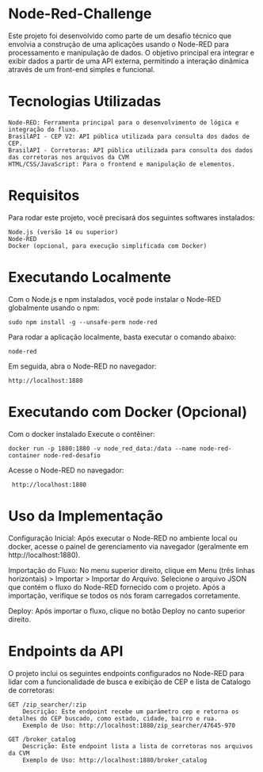 # Node-Red-Challenge

Este projeto foi desenvolvido como parte de um desafio técnico que envolvia a construção de uma aplicações usando o Node-RED para processamento e manipulação de dados. O objetivo principal era integrar e exibir dados a partir de uma API externa, permitindo a interação dinâmica através de um front-end simples e funcional.


# Tecnologias Utilizadas

    Node-RED: Ferramenta principal para o desenvolvimento de lógica e integração do fluxo.
    BrasilAPI - CEP V2: API pública utilizada para consulta dos dados de CEP.
    BrasilAPI - Corretoras: API pública utilizada para consulta dos dados das corretoras nos arquivos da CVM
    HTML/CSS/JavaScript: Para o frontend e manipulação de elementos.

# Requisitos

Para rodar este projeto, você precisará dos seguintes softwares instalados:

    Node.js (versão 14 ou superior)
    Node-RED
    Docker (opcional, para execução simplificada com Docker)
    

# Executando Localmente


Com o Node.js e npm instalados, você pode instalar o Node-RED globalmente usando o npm:

    sudo npm install -g --unsafe-perm node-red

Para rodar a aplicação localmente, basta executar o comando abaixo:

    node-red


Em seguida, abra o Node-RED no navegador:

    http://localhost:1880



# Executando com Docker (Opcional)

Com o docker instalado Execute o contêiner:

    docker run -p 1880:1880 -v node_red_data:/data --name node-red-container node-red-desafio

Acesse o Node-RED no navegador: 

     http://localhost:1880


# Uso da Implementação

Configuração Inicial:
        Após executar o Node-RED no ambiente local ou docker, acesse o painel de gerenciamento via navegador (geralmente em http://localhost:1880).

Importação do Fluxo:
        No menu superior direito, clique em Menu (três linhas horizontais) > Importar > Importar do Arquivo.
        Selecione o arquivo JSON que contém o fluxo do Node-RED fornecido com o projeto.
        Após a importação, verifique se todos os nós foram carregados corretamente.

Deploy:
        Após importar o fluxo, clique no botão Deploy no canto superior direito.

# Endpoints da API

O projeto inclui os seguintes endpoints configurados no Node-RED para lidar com a funcionalidade de busca e exibição de CEP e lista de Catalogo de corretoras:

    GET /zip_searcher/:zip 
        Descrição: Este endpoint recebe um parâmetro cep e retorna os detalhes do CEP buscado, como estado, cidade, bairro e rua.
        Exemplo de Uso: http://localhost:1880/zip_searcher/47645-970    
   
    GET /broker_catalog
        Descrição: Este endpoint lista a lista de corretoras nos arquivos da CVM
        Exemplo de Uso: http://localhost:1880/broker_catalog
